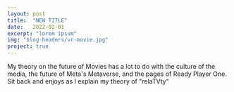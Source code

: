 ```yaml
---
layout: post
title:  "NEW TITLE"
date:   2022-02-01
excerpt: "lorem ipsum"
img: "blog-headers/vr-movie.jpg" 
project: true  
---
```


My theory on the future of Movies has a lot to do with the culture of the media, the future of Meta's Metaverse, and the pages of Ready Player One. Sit back and enjoys as I explain my theory of "relaTVty"  
